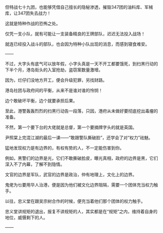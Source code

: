 但特战七十九团，也能够凭借自己擅长的隐秘渗透，摧毁347团的油料库、军械库，让347团失去战力！

这就是特种作战的恐怖之处。

仅凭一支小队，就有可能让一支装备精良的王牌部队，迟迟无法投入战场！

就连已经投入战斗的部队，也会因为特种小队出现的消息，而感到寝食难安。

——

不过，大字头有底气可以放年假，小字头真是一天不开工都要饿死，到扫黑行动的下半个月，港岛街头的入室抢劫，盗窃案数量激增。

因为，烂仔们没地方开工，便会升级犯罪，另找财路。

港岛社团与政府间的平衡，从来不是谁对谁的怜悯！

边个敢破坏平衡，边个就要承担后果。

至此，港警轰轰烈烈的扫黑行动告一段落，只因，港府从未做好要彻底挖出毒瘤的准备。

不然，第一个要下台的大佬就是总督，第一个要摘牌字头的就是英国。

尹照棠上完混江湖的最后一课——“敢跟警队撕破脸”，还学会了对“权力”祛魅。

猛地发现权力是有边界的，有权有势的人，不一定能伤害到你。

例如，黑警们的边界是光，它们不敢撕破脸皮，曝光真相，政府的边界是黑，它们深入不了内幕，了解不到隐情。

文官的边界是军队，武官的边界是政治，仲有地理上，文化上的边界。

鬼佬为乜要用华人治港，便是因为他们被文化边界阻隔，需要一个团体充当权力触手。

以往，忠义堂在跟吴宗树合作的时候，便充当着他们那个团体的权力触手。

忠义堂讲规矩的退出，报复不讲规矩的人，其实都是在“规矩”之内，维持着自身的地位，威慑剩下的人。

——

